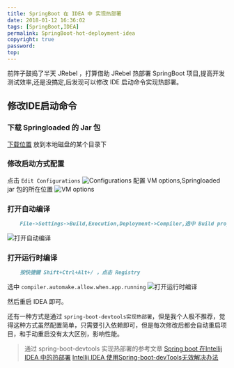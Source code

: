 ```yaml
---
title: SpringBoot 在 IDEA 中 实现热部署
date: 2018-01-12 16:36:02
tags: [SpringBoot,IDEA]
permalink: SpringBoot-hot-deployment-idea
copyright: true
password:
top:
---
```


前阵子鼓捣了半天 JRebel ，打算借助 JRebel 热部署 SpringBoot 项目,提高开发测试效率,还是没搞定,后发现可以修改 IDE 启动命令实现热部署。
<!-- more -->

## 修改IDE启动命令
### 下载 Springloaded 的 Jar 包
[下载位置](http://mvnrepository.com/artifact/org.springframework/springloaded/1.2.6.RELEASE)
放到本地磁盘的某个目录下
### 修改启动方式配置
点击 `Edit Configurations`
![Configurations](/img/aaaaa.png)
配置 VM options,Springloaded jar 包的所在位置
![VM options](/img/vvv.png)

### 打开自动编译
```markdown
    File->Settings->Build,Execution,Deployment->Compiler,选中 Build project automatically 
```
![打开自动编译](/img/qqqqq.png)

### 打开运行时编译
```markdown
    按快捷键 Shift+Ctrl+Alt+/ ，点击 Registry 
```
选中 `compiler.automake.allow.when.app.running`
![打开运行时编译](/img/wwww.png)

然后重启 IDEA 即可。

还有一种方式是通过 `spring-boot-devtools实现热部署`，但是我个人极不推荐，觉得这种方式虽然配置简单，只需要引入依赖即可，但是每次修改后都会自动重启项目，和手动重启没有太大区别，影响性能。
> 通过 spring-boot-devtools 实现热部署的参考文章
> [Spring boot 在Intellij IDEA 中的热部署](https://www.cnblogs.com/xiong233/p/6796847.html)
> [Intellij IDEA 使用Spring-boot-devTools无效解决办法](http://blog.csdn.net/u013938484/article/details/77541050)